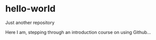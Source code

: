 # hello-world
Just another repository

Here I am, stepping through an introduction course on using Github...
